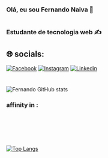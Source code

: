 
### Olá, eu sou Fernando Naiva 🖖
#
<h3>Estudante de tecnologia web ✍</h3>
<h2>🌐 socials:</h2>


[![Facebook](https://img.shields.io/badge/Facebook-1877F2?style=for-the-badge&logo=facebook&logoColor=white)](https//:www.google.com.br)
[![Instagram](https://img.shields.io/badge/Instagram-E4405F?style=for-the-badge&logo=instagram&logoColor=white)](https//:www.google.com.br)
[![Linkedin](https://img.shields.io/badge/LinkedIn-0077B5?style=for-the-badge&logo=linkedin&logoColor=white)](https//:www.google.com.br)
#

![Fernando GitHub stats](https://github-readme-stats.vercel.app/api?username=fernando-naiva&show_icons=true&theme=merko)


<h3>affinity in :</h3>

<div style="display:inline_block"></br>
   <img align="center" alt="" src="https://img.shields.io/badge/HTML5-E34F26?style=for-the-badge&logo=html5&logoColor=white" />
   <img align="center" alt="" src="https://img.shields.io/badge/CSS3-1572B6?style=for-the-badge&logo=css3&logoColor=white" />
   <img align="center" alt="" src="https://img.shields.io/badge/JavaScript-323330?style=for-the-badge&logo=javascript&logoColor=F7DF1E" />
   <img align="center" alt="" src="https://img.shields.io/badge/React-20232A?style=for-the-badge&logo=react&logoColor=61DAFB" />
   <img align="center" alt="" src="https://img.shields.io/badge/Bootstrap-563D7C?style=for-the-badge&logo=bootstrap&logoColor=white" />
</div></br></br>


[![Top Langs](https://github-readme-stats.vercel.app/api/top-langs/?username=anuraghazra&layout=compact)](https://github.com/anuraghazra/github-readme-stats)
